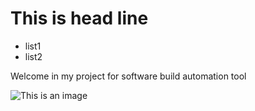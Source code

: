 # This is head line

- list1
- list2

Welcome in my project for software build automation tool

![This is an image](https://myoctocat.com/assets/images/octocats/octocat-25.png)

